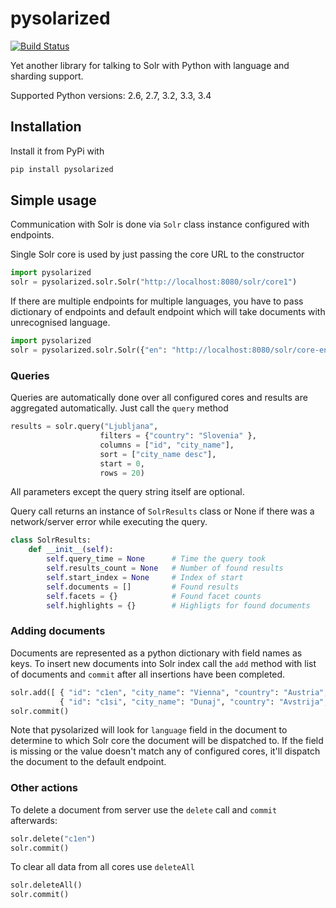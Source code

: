 # pysolarized

[![Build Status](https://travis-ci.org/izacus/pysolarized.png)](https://travis-ci.org/izacus/pysolarized)

Yet another library for talking to Solr with Python with language and sharding support.

Supported Python versions: 2.6, 2.7, 3.2, 3.3, 3.4

## Installation

Install it from PyPi with

```python
pip install pysolarized
```

## Simple usage

Communication with Solr is done via `Solr` class instance configured with endpoints.

Single Solr core is used by just passing the core URL to the constructor

```python
import pysolarized
solr = pysolarized.solr.Solr("http://localhost:8080/solr/core1")
```

If there are multiple endpoints for multiple languages, you have to pass dictionary of endpoints and default endpoint which will take documents with unrecognised language.

```python
import pysolarized
solr = pysolarized.solr.Solr({"en": "http://localhost:8080/solr/core-en", "si": "http://localhost:8080/solr/core-si"}, default_endpoint="en")
```

### Queries

Queries are automatically done over all configured cores and results are aggregated automatically. Just call the `query` method

```python
results = solr.query("Ljubljana", 
					filters = {"country": "Slovenia" },
					columns = ["id", "city_name"],
					sort = ["city_name desc"],	
					start = 0,
					rows = 20)					
```

All parameters except the query string itself are optional.

Query call returns an instance of `SolrResults` class or None if there was a network/server error while executing the query.

```python
class SolrResults:
    def __init__(self):
        self.query_time = None      # Time the query took
        self.results_count = None   # Number of found results
        self.start_index = None     # Index of start
        self.documents = []         # Found results
        self.facets = {}            # Found facet counts
        self.highlights = {}        # Highligts for found documents
```

### Adding documents

Documents are represented as a python dictionary with field names as keys. To insert new documents into Solr index call the `add` method with list of documents and `commit` after all insertions have been completed.

```python
solr.add([ { "id": "c1en", "city_name": "Vienna", "country": "Austria", "language": "en" }, 
		   { "id": "c1si", "city_name": "Dunaj", "country": "Avstrija", "language": "si"}])
solr.commit()
```

Note that pysolarized will look for `language` field in the document to determine to which Solr core the document will be dispatched to. If the field is missing or the value doesn't match any of configured cores, it'll dispatch the document to the default endpoint.

### Other actions

To delete a document from server use the `delete` call and `commit` afterwards:

```python
solr.delete("c1en")
solr.commit()
```

To clear all data from all cores use `deleteAll`

```python
solr.deleteAll()
solr.commit()
```
